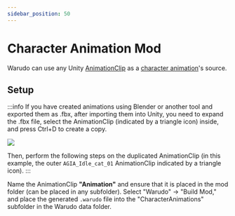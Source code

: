 ```yaml
---
sidebar_position: 50
---
```


# Character Animation Mod

Warudo can use any Unity [AnimationClip](https://docs.unity3d.com/ScriptReference/AnimationClip.html) as a [character animation](../assets/character/#animation)'s source.

## Setup

:::info
If you have created animations using Blender or another tool and exported them as .fbx, after importing them into Unity, you need to expand the .fbx file, select the AnimationClip (indicated by a triangle icon) inside, and press Ctrl+D to create a copy.

![](/doc-img/en-character-animation-mod-1.webp)

Then, perform the following steps on the duplicated AnimationClip (in this example, the outer `AGIA_Idle_cat_01` AnimationClip indicated by a triangle icon).
:::

Name the AnimationClip **"Animation"** and ensure that it is placed in the mod folder (can be placed in any subfolder). Select "Warudo" -> "Build Mod," and place the generated `.warudo` file into the "CharacterAnimations" subfolder in the Warudo data folder.
